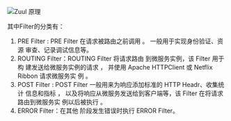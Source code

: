 ![Zuul 原理](https://pcc.huitogo.club/z0/20944a735d250d7d3338fe9deea179f8)



其中Filter的分类有：

1. PRE Filter : PRE Filter 在请求被路由之前调用 。 一般用于实现身份验证、资源 审查、记录调试信息等。
2. ROUTING Filter：ROUTING Filter 将请求路由 到微服务实例，该 Filter 用于构 建发送给微服务实例的请求 ， 并使用 Apache HTTPClient 或 Netflix Ribbon 请求微服务实 例 。
3. POST Filter : POST Filter 一般用来为响应添加标准的 HTTP Headr、收集统计 信息和指标 ， 以及将响应从微服务发送给到客户端等，该 Filter 在将请求路由到微服务实 例以后被执行 。
4. ERROR Filter：在其他 阶段发生错误时执行 ERROR Filter。